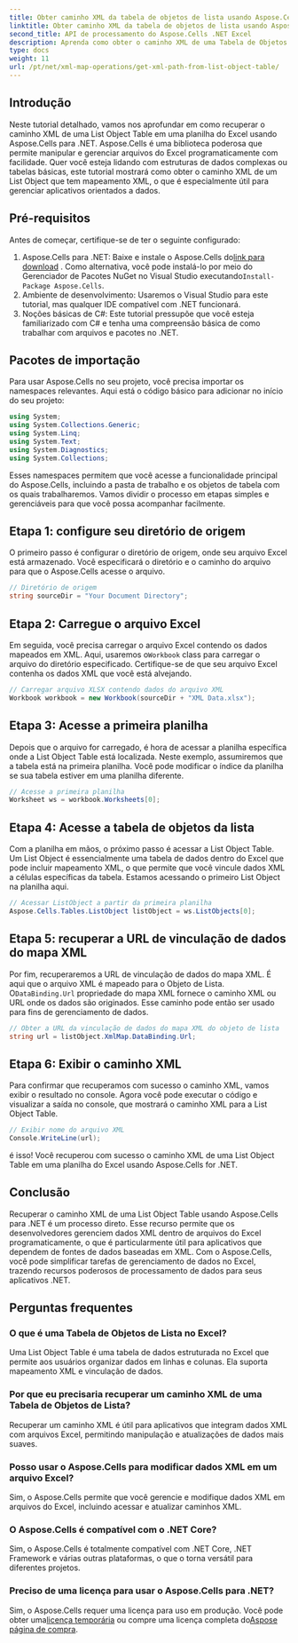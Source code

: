 ```yaml
---
title: Obter caminho XML da tabela de objetos de lista usando Aspose.Cells
linktitle: Obter caminho XML da tabela de objetos de lista usando Aspose.Cells
second_title: API de processamento do Aspose.Cells .NET Excel
description: Aprenda como obter o caminho XML de uma Tabela de Objetos de Lista no Excel usando Aspose.Cells para .NET. Guia passo a passo para desenvolvedores .NET.
type: docs
weight: 11
url: /pt/net/xml-map-operations/get-xml-path-from-list-object-table/
---
```

## Introdução
Neste tutorial detalhado, vamos nos aprofundar em como recuperar o caminho XML de uma List Object Table em uma planilha do Excel usando Aspose.Cells para .NET. Aspose.Cells é uma biblioteca poderosa que permite manipular e gerenciar arquivos do Excel programaticamente com facilidade. Quer você esteja lidando com estruturas de dados complexas ou tabelas básicas, este tutorial mostrará como obter o caminho XML de um List Object que tem mapeamento XML, o que é especialmente útil para gerenciar aplicativos orientados a dados.
## Pré-requisitos
Antes de começar, certifique-se de ter o seguinte configurado:
1.  Aspose.Cells para .NET: Baixe e instale o Aspose.Cells do[link para download](https://releases.aspose.com/cells/net/) . Como alternativa, você pode instalá-lo por meio do Gerenciador de Pacotes NuGet no Visual Studio executando`Install-Package Aspose.Cells`.
2. Ambiente de desenvolvimento: Usaremos o Visual Studio para este tutorial, mas qualquer IDE compatível com .NET funcionará.
3. Noções básicas de C#: Este tutorial pressupõe que você esteja familiarizado com C# e tenha uma compreensão básica de como trabalhar com arquivos e pacotes no .NET.
## Pacotes de importação
Para usar Aspose.Cells no seu projeto, você precisa importar os namespaces relevantes. Aqui está o código básico para adicionar no início do seu projeto:
```csharp
using System;
using System.Collections.Generic;
using System.Linq;
using System.Text;
using System.Diagnostics;
using System.Collections;
```
Esses namespaces permitem que você acesse a funcionalidade principal do Aspose.Cells, incluindo a pasta de trabalho e os objetos de tabela com os quais trabalharemos.
Vamos dividir o processo em etapas simples e gerenciáveis para que você possa acompanhar facilmente.
## Etapa 1: configure seu diretório de origem
O primeiro passo é configurar o diretório de origem, onde seu arquivo Excel está armazenado. Você especificará o diretório e o caminho do arquivo para que o Aspose.Cells acesse o arquivo.
```csharp
// Diretório de origem
string sourceDir = "Your Document Directory";
```
## Etapa 2: Carregue o arquivo Excel
 Em seguida, você precisa carregar o arquivo Excel contendo os dados mapeados em XML. Aqui, usaremos o`Workbook` class para carregar o arquivo do diretório especificado. Certifique-se de que seu arquivo Excel contenha os dados XML que você está alvejando.
```csharp
// Carregar arquivo XLSX contendo dados do arquivo XML
Workbook workbook = new Workbook(sourceDir + "XML Data.xlsx");
```
## Etapa 3: Acesse a primeira planilha
Depois que o arquivo for carregado, é hora de acessar a planilha específica onde a List Object Table está localizada. Neste exemplo, assumiremos que a tabela está na primeira planilha. Você pode modificar o índice da planilha se sua tabela estiver em uma planilha diferente.
```csharp
// Acesse a primeira planilha
Worksheet ws = workbook.Worksheets[0];
```
## Etapa 4: Acesse a tabela de objetos da lista
Com a planilha em mãos, o próximo passo é acessar a List Object Table. Um List Object é essencialmente uma tabela de dados dentro do Excel que pode incluir mapeamento XML, o que permite que você vincule dados XML a células específicas da tabela. Estamos acessando o primeiro List Object na planilha aqui.
```csharp
// Acessar ListObject a partir da primeira planilha
Aspose.Cells.Tables.ListObject listObject = ws.ListObjects[0];
```
## Etapa 5: recuperar a URL de vinculação de dados do mapa XML
 Por fim, recuperaremos a URL de vinculação de dados do mapa XML. É aqui que o arquivo XML é mapeado para o Objeto de Lista. O`DataBinding.Url` propriedade do mapa XML fornece o caminho XML ou URL onde os dados são originados. Esse caminho pode então ser usado para fins de gerenciamento de dados.
```csharp
// Obter a URL da vinculação de dados do mapa XML do objeto de lista
string url = listObject.XmlMap.DataBinding.Url;
```
## Etapa 6: Exibir o caminho XML
Para confirmar que recuperamos com sucesso o caminho XML, vamos exibir o resultado no console. Agora você pode executar o código e visualizar a saída no console, que mostrará o caminho XML para a List Object Table.
```csharp
// Exibir nome do arquivo XML
Console.WriteLine(url);
```
é isso! Você recuperou com sucesso o caminho XML de uma List Object Table em uma planilha do Excel usando Aspose.Cells for .NET.
## Conclusão
Recuperar o caminho XML de uma List Object Table usando Aspose.Cells para .NET é um processo direto. Esse recurso permite que os desenvolvedores gerenciem dados XML dentro de arquivos do Excel programaticamente, o que é particularmente útil para aplicativos que dependem de fontes de dados baseadas em XML. Com o Aspose.Cells, você pode simplificar tarefas de gerenciamento de dados no Excel, trazendo recursos poderosos de processamento de dados para seus aplicativos .NET.
## Perguntas frequentes
### O que é uma Tabela de Objetos de Lista no Excel?
Uma List Object Table é uma tabela de dados estruturada no Excel que permite aos usuários organizar dados em linhas e colunas. Ela suporta mapeamento XML e vinculação de dados.
### Por que eu precisaria recuperar um caminho XML de uma Tabela de Objetos de Lista?
Recuperar um caminho XML é útil para aplicativos que integram dados XML com arquivos Excel, permitindo manipulação e atualizações de dados mais suaves.
### Posso usar o Aspose.Cells para modificar dados XML em um arquivo Excel?
Sim, o Aspose.Cells permite que você gerencie e modifique dados XML em arquivos do Excel, incluindo acessar e atualizar caminhos XML.
### O Aspose.Cells é compatível com o .NET Core?
Sim, o Aspose.Cells é totalmente compatível com .NET Core, .NET Framework e várias outras plataformas, o que o torna versátil para diferentes projetos.
### Preciso de uma licença para usar o Aspose.Cells para .NET?
 Sim, o Aspose.Cells requer uma licença para uso em produção. Você pode obter uma[licença temporária](https://purchase.aspose.com/temporary-license/) ou compre uma licença completa do[Aspose página de compra](https://purchase.aspose.com/buy).